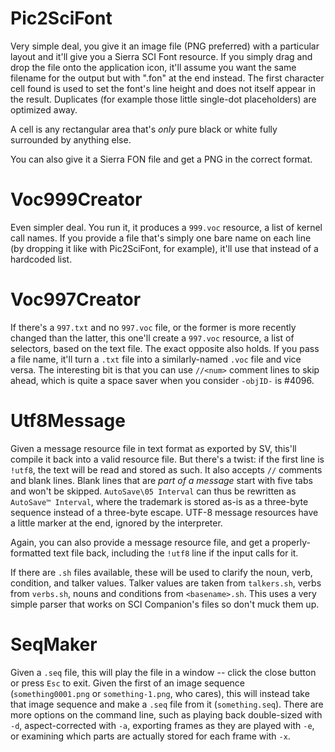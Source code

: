 # Pic2SciFont

Very simple deal, you give it an image file (PNG preferred) with a particular layout and it'll give you a Sierra SCI Font resource. If you simply drag and drop the file onto the application icon, it'll assume you want the same filename for the output but with ".fon" at the end instead. The first character cell found is used to set the font's line height and does not itself appear in the result. Duplicates (for example those little single-dot placeholders) are optimized away.

A cell is any rectangular area that's *only* pure black or white fully surrounded by anything else.

You can also give it a Sierra FON file and get a PNG in the correct format.

# Voc999Creator

Even simpler deal. You run it, it produces a `999.voc` resource, a list of kernel call names. If you provide a file that's simply one bare name on each line (by dropping it like with Pic2SciFont, for example), it'll use that instead of a hardcoded list.

# Voc997Creator

If there's a `997.txt` and no `997.voc` file, or the former is more recently changed than the latter, this one'll create a `997.voc` resource, a list of selectors, based on the text file. The exact opposite also holds. If you pass a file name, it'll turn a `.txt` file into a similarly-named `.voc` file and vice versa. The interesting bit is that you can use `//<num>` comment lines to skip ahead, which is quite a space saver when you consider `-objID-` is #4096.

# Utf8Message

Given a message resource file in text format as exported by SV, this'll compile it back into a valid resource file. But there's a twist: if the first line is `!utf8`, the text will be read and stored as such. It also accepts `//` comments and blank lines. Blank lines that are *part of a message* start with five tabs and won't be skipped.
`AutoSave\05 Interval` can thus be rewritten as `AutoSave™ Interval`, where the trademark is stored as-is as a three-byte sequence instead of a three-byte escape. UTF-8 message resources have a little marker at the end, ignored by the interpreter.

Again, you can also provide a message resource file, and get a properly-formatted text file back, including the `!utf8` line if the input calls for it.

If there are `.sh` files available, these will be used to clarify the noun, verb, condition, and talker values. Talker values are taken from `talkers.sh`, verbs from `verbs.sh`, nouns and conditions from `<basename>.sh`. This uses a very simple parser that works on SCI Companion's files so don't muck them up.

# SeqMaker

Given a `.seq` file, this will play the file in a window -- click the close button or press `Esc` to exit. Given the first of an image sequence (`something0001.png` or `something-1.png`, who cares), this will instead take that image sequence and make a `.seq` file from it (`something.seq`). There are more options on the command line, such as playing back double-sized with `-d`, aspect-corrected with `-a`, exporting frames as they are played with `-e`, or examining which parts are actually stored for each frame with `-x`.
